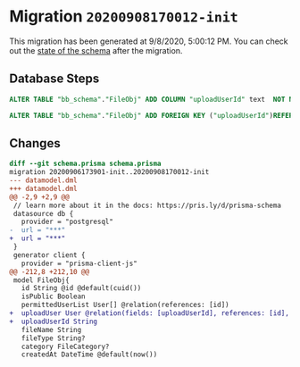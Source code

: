 # Migration `20200908170012-init`

This migration has been generated at 9/8/2020, 5:00:12 PM.
You can check out the [state of the schema](./schema.prisma) after the migration.

## Database Steps

```sql
ALTER TABLE "bb_schema"."FileObj" ADD COLUMN "uploadUserId" text  NOT NULL ;

ALTER TABLE "bb_schema"."FileObj" ADD FOREIGN KEY ("uploadUserId")REFERENCES "bb_schema"."User"("id") ON DELETE CASCADE ON UPDATE CASCADE
```

## Changes

```diff
diff --git schema.prisma schema.prisma
migration 20200906173901-init..20200908170012-init
--- datamodel.dml
+++ datamodel.dml
@@ -2,9 +2,9 @@
 // learn more about it in the docs: https://pris.ly/d/prisma-schema
 datasource db {
   provider = "postgresql"
-  url = "***"
+  url = "***"
 }
 generator client {
   provider = "prisma-client-js"
@@ -212,8 +212,10 @@
 model FileObj{
   id String @id @default(cuid())
   isPublic Boolean
   permittedUserList User[] @relation(references: [id])
+  uploadUser User @relation(fields: [uploadUserId], references: [id], name:"uploadUserRelation")
+  uploadUserId String
   fileName String
   fileType String?
   category FileCategory?
   createdAt DateTime @default(now())
```


